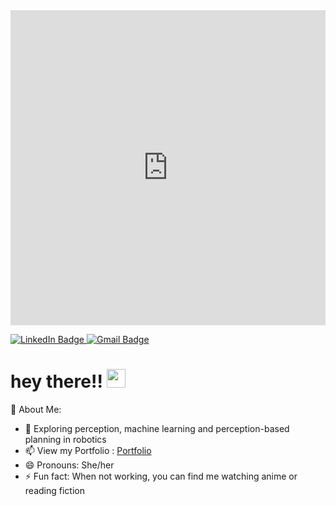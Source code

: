 
<div id="header" style="width:100%;height:0;padding-bottom:100%;position:relative;">
  <iframe src="https://giphy.com/embed/WIQ0N0OUvei1OW1h9Z" width="100%" height="100%" style="position:absolute" frameBorder="0" class="giphy-embed" allowFullScreen>
    
  </iframe></div>
  <p><a href="https://giphy.com/stickers/pudgypenguins-work-computer-working-WIQ0N0OUvei1OW1h9Z"></a></p>

<div id="badges">
  <a href="https://www.linkedin.com/in/shubhrika-maurya">
    <img src="https://img.shields.io/badge/LinkedIn-blue?style=for-the-badge&logo=linkedin&logoColor=white" alt="LinkedIn Badge"/>
  </a>
  <a href="mailto:mshubhi223@gmail.com">
    <img src="https://img.shields.io/badge/Gmail-D14836?style=for-the-badge&logo=gmail&logoColor=white" alt="Gmail Badge"/>
  </a>
</div>

<h1>
  hey there!!
  <img src="https://media.giphy.com/media/hvRJCLFzcasrR4ia7z/giphy.gif" width="30px"/>
</h1>

🔭 About Me:
- 🌱 Exploring perception, machine learning and perception-based planning in robotics
- 📫 View my Portfolio : <a href="URL_REDIRECT" src="https://mushu1x.github.io/index.html#cta" height="100" /> Portfolio </a>
- 😄 Pronouns: She/her
- ⚡ Fun fact: When not working, you can find me watching anime or reading fiction



